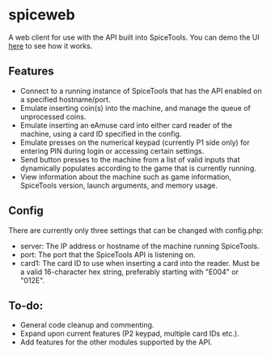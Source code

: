 # spiceweb
A web client for use with the API built into SpiceTools. You can demo the UI [here](https://www.sean-donoghue.com/spiceweb-demo/) to see how it works.

## Features
* Connect to a running instance of SpiceTools that has the API enabled on a specified hostname/port.
* Emulate inserting  coin(s) into the machine, and manage the queue of unprocessed coins.
* Emulate inserting an eAmuse card into either card reader of the machine, using a card ID specified in the config.
* Emulate presses on the numerical keypad (currently P1 side only) for entering PIN during login or accessing certain settings.
* Send button presses to the machine from a list of valid inputs that dynamically populates according to the game that is currently running.
* View information about the machine such as game information, SpiceTools version, launch arguments, and memory usage.

## Config
There are currently only three settings that can be changed with config.php:
* server: The IP address or hostname of the machine running SpiceTools.
* port: The port that the SpiceTools API is listening on.
* card1: The card ID to use when inserting a card into the reader. Must be a valid 16-character hex string, preferably starting with "E004" or "012E".

## To-do:
* General code cleanup and commenting.
* Expand upon current features (P2 keypad, multiple card IDs etc.).
* Add features for the other modules supported by the API.
